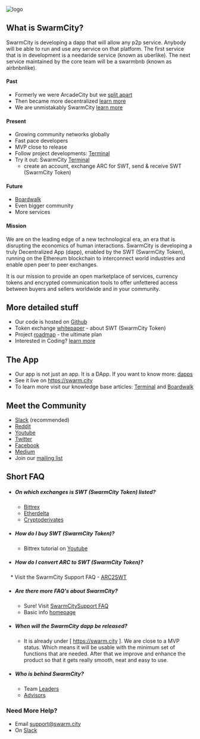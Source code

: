 ![logo](https://cloud.githubusercontent.com/assets/17633374/24324365/97c8c0de-115b-11e7-943a-0d946ee2e06b.png)

## What is SwarmCity?

SwarmCity is developing a dapp that will allow any p2p service. Anybody will be able to run and use any service on that platform. The first service that is in development is a needaride service (known as uberlike). The next service maintained by the core team will be a swarmbnb (known as airbnbnlike).  

#### Past

* Formerly we were ArcadeCity but we [split apart](https://press.swarm.city/forking-a-brand-cde5de87d46a)  
* Then became more decentralized [learn more](https://press.swarm.city/happy-new-year-a52f80043cc7#.uco0arcyo)  
* We are unmistakably SwarmCity [learn more](https://press.swarm.city/unmistakably-swarm-city-9522606f88)  

#### Present

* Growing community networks globally 
* Fast pace developers  
* MVP close to release  
* Follow project developments: [Terminal](https://press.swarm.city/launch-swarm-city-terminal-f32a8264d98f#.87579vodh)   
* Try it out: SwarmCity [Terminal](https://swarm.city) 
    - create an account, exchange ARC for SWT, send & receive SWT (SwarmCity Token)   

#### Future

* [Boardwalk](https://press.swarm.city/swarm-city-boardwalk-overview-9a362f19411f#.8pruqahmj)  
* Even bigger community  
* More services  

#### Mission
We are on the leading edge of a new technological era, an era that is disrupting the economics of human interactions. SwarmCity is developing a truly Decentralized App (dapp), enabled by the SWT (SwarmCity Token), running on the Ethereum blockchain to interconnect world industries and enable open peer to peer exchanges.

It is our mission to provide an open marketplace of services, currency tokens and encrypted communication tools to offer unfettered access between buyers and sellers worldwide and in your community.

## More detailed stuff

* Our code is hosted on [Github](https://github.com/swarmcity)
* Token exchange [whitepaper](https://github.com/swarmcity/sc-token/blob/master/token-exchange-miniwhitepaper.md) - about SWT (SwarmCity Token)
* Project [roadmap](https://press.swarm.city/unmistakably-swarm-city-9522606f88) - the ultimate plan
* Interested in Coding? [learn more](https://dappsforbeginners.wordpress.com/)

## The App  

* Our app is not just an app. It is a DApp. If you want to know more: [dapps](http://ethereum.stackexchange.com/questions/383/what-is-a-dapp) 
* See it live on https://swarm.city
* To learn more visit our knowledge base articles: [Terminal](https://queenbeesc.github.io/swarm.city-Terminal/) and [Boardwalk](https://queenbeesc.github.io/swarm.city-Boardwalk/)

## Meet the Community

* [Slack](https://slackinvite.swarm.city/) (recommended)
* [Reddit](https://www.reddit.com/r/SwarmCity/)
* [Youtube](https://www.youtube.com/channel/UCsHBWn_ytZ3xdMbTyYe5Ifg/videos)
* [Twitter](https://twitter.com/SwarmCity)
* [Facebook](https://www.facebook.com/groups/SwarmCity/)
* [Medium](https://press.swarm.city/about)
* Join our [mailing list](http://eepurl.com/cH1485)

## Short FAQ

* ##### On which exchanges is SWT (SwarmCity Token) listed? 
    * [Bittrex](https://bittrex.com/Market/Index?MarketName=BTC-SWT)
    * [Etherdelta](https://etherdelta.github.io/#SWT-ETH)
    * [Cryptoderivates](https://cryptoderivatives.market/token/SWT)
 
* ##### How do I buy SWT (SwarmCity Token)? 
    * Bittrex tutorial on [Youtube](https://www.youtube.com/watch?v=CJIOeYI-e7o)

* ##### How do I convert ARC to SWT (SwarmCity Token)?
    * Visit the SwarmCity Support FAQ - [ARC2SWT](https://swarmcitysupport.github.io/FAQ/#arc-to-swt-token-exchange)

* ##### Are there more FAQ's about SwarmCity?
    * Sure! Visit [SwarmCitySupport FAQ](https://swarmcitysupport.github.io/FAQ/)
    * Basic info [homepage](https://faq.swarm.city/) 

* ##### When will the SwarmCity dapp be released?
    * It is already under [ https://swarm.city ]. We are close to a MVP status. Which means it will be  usable with the minimum set of functions that are needed. After that we improve and enhance the product so that it gets really smooth, neat and easy to use. 

* ##### Who is behind SwarmCity?
    * Team [Leaders](https://getactivein.swarm.city/)
    * [Advisors](https://advisors.swarm.city/)

### Need More Help?

* Email support@swarm.city
* On [Slack](https://swarmcity.slack.com/messages/support/)
